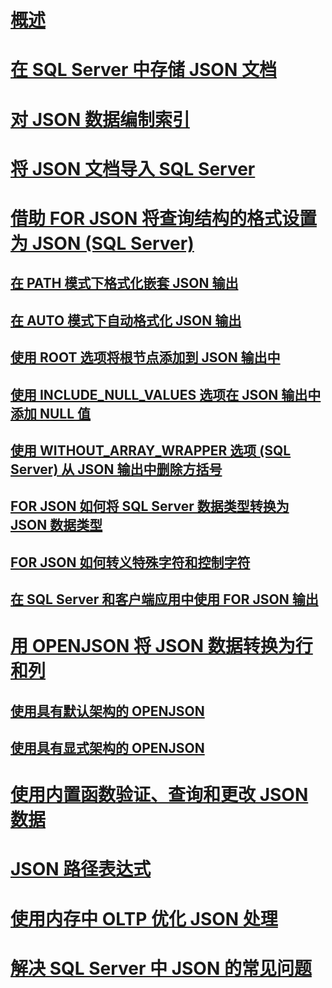 # [概述](json-data-sql-server.md)  
# [在 SQL Server 中存储 JSON 文档](store-json-documents-in-sql-tables.md)
# [对 JSON 数据编制索引](index-json-data.md)  
# [将 JSON 文档导入 SQL Server](import-json-documents-into-sql-server.md)  
# [借助 FOR JSON 将查询结构的格式设置为 JSON (SQL Server)](format-query-results-as-json-with-for-json-sql-server.md)  
## [在 PATH 模式下格式化嵌套 JSON 输出](format-nested-json-output-with-path-mode-sql-server.md)  
## [在 AUTO 模式下自动格式化 JSON 输出](format-json-output-automatically-with-auto-mode-sql-server.md)  
## [使用 ROOT 选项将根节点添加到 JSON 输出中](add-a-root-node-to-json-output-with-the-root-option-sql-server.md)  
## [使用 INCLUDE_NULL_VALUES 选项在 JSON 输出中添加 NULL 值](include-null-values-in-json-include-null-values-option.md)  
## [使用 WITHOUT_ARRAY_WRAPPER 选项 (SQL Server) 从 JSON 输出中删除方括号](remove-square-brackets-from-json-without-array-wrapper-option.md)  
## [FOR JSON 如何将 SQL Server 数据类型转换为 JSON 数据类型](how-for-json-converts-sql-server-data-types-to-json-data-types-sql-server.md)  
## [FOR JSON 如何转义特殊字符和控制字符](how-for-json-escapes-special-characters-and-control-characters-sql-server.md)  
## [在 SQL Server 和客户端应用中使用 FOR JSON 输出](use-for-json-output-in-sql-server-and-in-client-apps-sql-server.md)  
# [用 OPENJSON 将 JSON 数据转换为行和列](convert-json-data-to-rows-and-columns-with-openjson-sql-server.md)  
## [使用具有默认架构的 OPENJSON](use-openjson-with-the-default-schema-sql-server.md)  
## [使用具有显式架构的 OPENJSON](use-openjson-with-an-explicit-schema-sql-server.md)  
# [使用内置函数验证、查询和更改 JSON 数据](validate-query-and-change-json-data-with-built-in-functions-sql-server.md)  
# [JSON 路径表达式](json-path-expressions-sql-server.md)  
# [使用内存中 OLTP 优化 JSON 处理](optimize-json-processing-with-in-memory-oltp.md)  
# [解决 SQL Server 中 JSON 的常见问题](solve-common-issues-with-json-in-sql-server.md)  
